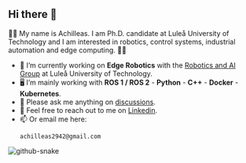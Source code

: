## Hi there 👋

👨‍🎓 My name is Achilleas. I am Ph.D. candidate at Luleå University of Technology and I am interested in robotics, control systems, industrial automation and edge computing. 👨‍🔧

- 🦾 I’m currently working on **Edge Robotics** with the [Robotics and AI Group](https://github.com/LTU-RAI) at Luleå University of Technology.
- 🖥️ I’m mainly working with **ROS 1 / ROS 2** - **Python** - **C++** - **Docker** - **Kubernetes**.
- 💬 Please ask me anything on [discussions](https://github.com/achilleas2942/achilleas2942/discussions).
- 💼 Feel free to reach out to me on [Linkedin](https://www.linkedin.com/in/seisa/).
- 📫 Or email me here:
  ```
  achilleas2942@gmail.com
  ```
<picture>
  <source media="(prefers-color-scheme: dark)" srcset="https://github.com/achilleas2942/achilleas2942/blob/output/github-contribution-grid-snake-dark.svg" />
  <source media="(prefers-color-scheme: light)" srcset="https://github.com/achilleas2942/achilleas2942/blob/output/github-contribution-grid-snake.svg" />
  <img alt="github-snake" src="github-snake.svg" />
</picture>